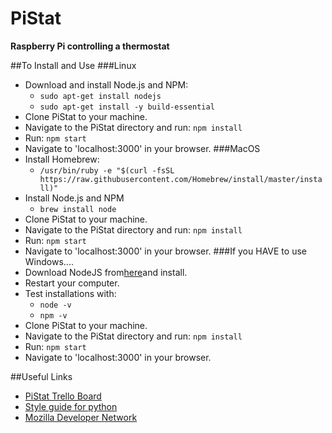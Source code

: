 # PiStat
<b>Raspberry Pi controlling a thermostat</b>

##To Install and Use</h2>
###Linux
* Download and install Node.js and NPM: 
    * `sudo apt-get install nodejs`
    * `sudo apt-get install -y build-essential`
* Clone PiStat to your machine.
* Navigate to the PiStat directory and run: `npm install`
* Run: `npm start`
* Navigate to 'localhost:3000' in your browser.
###MacOS
* Install Homebrew:
    * `/usr/bin/ruby -e "$(curl -fsSL https://raw.githubusercontent.com/Homebrew/install/master/install)"`
* Install Node.js and NPM
    * `brew install node`
* Clone PiStat to your machine.
* Navigate to the PiStat directory and run: `npm install`
* Run: `npm start`
* Navigate to 'localhost:3000' in your browser.
###If you HAVE to use Windows....
* Download NodeJS from<a href="https://nodejs.org/en/download/">here</a>and install.
* Restart your computer.
* Test installations with:
    * `node -v`
    * `npm -v`
* Clone PiStat to your machine.
* Navigate to the PiStat directory and run: `npm install`
* Run: `npm start`
* Navigate to 'localhost:3000' in your browser.


##Useful Links</h2>
<ul>
<li><a href="https://trello.com/b/KgPqsjKo">PiStat Trello Board</a><br></li>
<li><a href="https://google.github.io/styleguide/pyguide.html">Style guide for python</a></li>
<li><a href="https://developer.mozilla.org/en-US/">Mozilla Developer Network</a></li>
</ul>